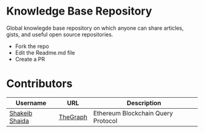 # Knowledge Base Repository

Global knowlegde base repository on which anyone can share articles, gists, and useful open source repositories. 

- Fork the repo
- Edit the Readme.md file
- Create a PR

# Contributors

                    
Username | URL | Description
------------- | ------------- | ---------------
[Shakeib Shaida](https://github.com/shakeib98)|[TheGraph](http://thegraph.com/)|Ethereum Blockchain Query Protocol
